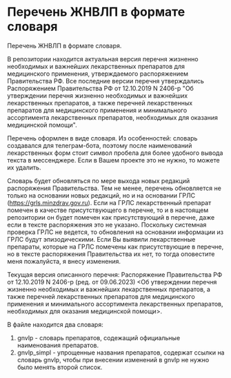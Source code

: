 # Перечень ЖНВЛП в формате словаря
Перечень ЖНВЛП в формате словаря.

В репозитории находится актуальная версия перечня жизненно необходимых и важнейших лекарственных препаратов для медицинского применения, утверждаемого распоряжением Правительства РФ. Все последние версии перечня утверждались
Распоряжением Правительства РФ от 12.10.2019 N 2406-р "Об утверждении перечня жизненно необходимых и важнейших лекарственных препаратов, а также перечней лекарственных препаратов для медицинского применения и минимального ассортимента лекарственных препаратов, необходимых для оказания медицинской помощи".

Перечень оформлен в виде словаря. Из особенностей: словарь создавался для телеграм-бота, поэтому после наименований лекарственных форм стоит символ пробела для более удобного вывода текста в мессенджере. Если в Вашем проекте это не нужно, то можете их удалить.

Словарь будет обновляться по мере выхода новых редакций распоряжения Правительства. Тем не менее, перечень обновляется не только на основании новых редакций, но и на основании ГРЛС (https://grls.minzdrav.gov.ru). Если на ГРЛС лекарственный препарат помечен в качестве присутствующего в перечне, то и в настоящем репозитории он будет помечен как присутствующий в перечне, даже если в тексте распоряжения это не указано. Поскольку системная проверка ГРЛС не ведется, то обновления на основании информации из ГРЛС будут эпизодическими. Если Вы выявили лекарственные препараты, которые на ГРЛС помечены как присутствующие в перечне, но в тексте распоряжения Правительства их нет, то тогда оповестите меня пожалуйста, я внесу изменения. 

Текущая версия описанного перечня:
Распоряжение Правительства РФ от 12.10.2019 N 2406-р (ред. от 09.06.2023) <Об утверждении перечня жизненно необходимых и важнейших лекарственных препаратов, а также перечней лекарственных препаратов для медицинского применения и минимального ассортимента лекарственных препаратов, необходимых для оказания медицинской помощи>.

В файле находится два словаря:
1. gnvlp - словарь препаратов, содежащий официальные наименования препаратов.
2. gnvlp_simpl - упрощенные названия препаратов, содержат ссылки на словарь gnvlp, чтобы при внесении изменений в gnvlp не нужно было менять второй список.
